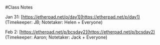 
#Class Notes

Jan 31: [https://etherpad.net/p/day1](https://etherpad.net/p/day1) (Timekeeper: JB; Notetaker: Helen + Everyone)

Feb 2: [https://etherpad.net/p/bcsday2](https://etherpad.net/p/bcsday2) (Timekeeper: Aaron; Notetaker: Jack + Everyone)
